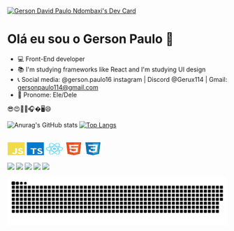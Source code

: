 <a href="https://app.daily.dev/iamgerson"><img src="https://api.daily.dev/devcards/913067ae522a427794609cb9ae22708a.png?r=nja" width="400" alt="Gerson David Paulo Ndombaxi's Dev Card"/></a>

# Olá eu sou o Gerson Paulo 👋


- 💻 Front-End developer
- 📚 I'm studying frameworks like React and I'm studying UI design
- 📞 Social media: @gerson.paulo16 instagram | Discord  @Gerux114 | Gmail: gersonpaulo114@gmail.com
- 🧍 Pronome: Ele/Dele

😎😍🐱‍👤🎧�🖥😄


![Anurag's GitHub stats](https://github-readme-stats.vercel.app/api?username=Gerson-ux&show_icons=true&theme=synthwave)
[![Top Langs](https://github-readme-stats.vercel.app/api/top-langs/?username=Gerson-ux&theme=synthwave&exclude_repo=github-readme-stats,anuraghazra.github.io)](https://github.com/anuraghazra/github-readme-stats)



<div style="display: inline_block"><br>
  <img align="center" alt="Rafa-Js" height="30" width="40" src="https://raw.githubusercontent.com/devicons/devicon/master/icons/javascript/javascript-plain.svg">
  <img align="center" alt="Rafa-Ts" height="30" width="40" src="https://raw.githubusercontent.com/devicons/devicon/master/icons/typescript/typescript-plain.svg">
  <img align="center" alt="Rafa-React" height="30" width="40" src="https://raw.githubusercontent.com/devicons/devicon/master/icons/react/react-original.svg">
  <img align="center" alt="Rafa-HTML" height="30" width="40" src="https://raw.githubusercontent.com/devicons/devicon/master/icons/html5/html5-original.svg">
  <img align="center" alt="Rafa-CSS" height="30" width="40" src="https://raw.githubusercontent.com/devicons/devicon/master/icons/css3/css3-original.svg">
</div>


<br>
<div> 
  <a href="https://www.facebook.com/profile.php?id=100078246618332" target="_blank"><img src="https://img.shields.io/badge/Facebook-1877F2?style=for-the-badge&logo=facebook&logoColor=white" target="_blank"></a>
  <a href="https://www.instagram.com/gerson.paulo16" target="_blank"><img src="https://img.shields.io/badge/-Instagram-%23E4405F?style=for-the-badge&logo=instagram&logoColor=white" target="_blank"></a>
 <a href="https://discord.gg/gerux114#5730" target="_blank"><img src="https://img.shields.io/badge/Discord-7289DA?style=for-the-badge&logo=discord&logoColor=white" target="_blank"></a> 
  <a href = "mailto:gersonpaulo114@gmail.com"><img src="https://img.shields.io/badge/Gmail-D14836?style=for-the-badge&logo=gmail&logoColor=white" target="_blank"></a>
  <a href="https://www.linkedin.com/in/gerson-paulo-7b4867212" target="_blank"><img src="https://img.shields.io/badge/-LinkedIn-%230077B5?style=for-the-badge&logo=linkedin&logoColor=white" target="_blank"></a> 
</div>



 
  ![Snake animation](https://github.com/Gerson-ux/Gerson-ux/blob/output/github-contribution-grid-snake.svg)
